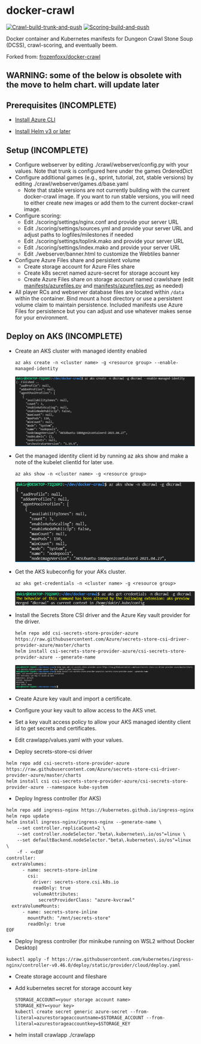 # docker-crawl

[![Crawl-build-trunk-and-push](https://github.com/dkirby-ms/docker-crawl/actions/workflows/crawl-git-build.yml/badge.svg)](https://github.com/dkirby-ms/docker-crawl/actions/workflows/crawl-git-build.yml)
[![Scoring-build-and-push](https://github.com/dkirby-ms/docker-crawl/actions/workflows/scoring-build.yml/badge.svg)](https://github.com/dkirby-ms/docker-crawl/actions/workflows/scoring-build.yml)

Docker container and Kubernetes manifests for Dungeon Crawl Stone Soup (DCSS), crawl-scoring, and eventually beem.

Forked from: [frozenfoxx/docker-crawl](https://github.com/frozenfoxx/docker-crawl)

## WARNING: some of the below is obsolete with the move to helm chart. will update later

## Prerequisites (INCOMPLETE)

* [Install Azure CLI](https://docs.microsoft.com/en-us/cli/azure/install-azure-cli)

* [Install Helm v3 or later](https://helm.sh/docs/intro/install/)

## Setup (INCOMPLETE)

* Configure webserver by editing ./crawl/webserver/config.py with your values. Note that trunk is configured here under the games OrderedDict
* Configure additional games (e.g., sprint, tutorial, zot, stable versions) by editing ./crawl/webserver/games.d/base.yaml
  * Note that stable versions are not currently building with the current docker-crawl image. If you want to run stable versions, you will need to either create new images or add them to the current docker-crawl image.
* Configure scoring:
  * Edit ./scoring/settings/nginx.conf and provide your server URL
  * Edit ./scoring/settings/sources.yml and provide your server URL and adjust paths to logfiles/milestones if needed
  * Edit ./scoring/settings/toplink.mako and provide your server URL
  * Edit ./scoring/settings/index.mako and provide your server URL
  * Edit ./webserver/banner.html to customize the Webtiles banner
* Configure Azure Files share and persistent volume
  * Create storage account for Azure Files share
  * Create k8s secret named azure-secret for storage account key
  * Create Azure Files share on storage account named crawlshare (edit [manifests/azurefiles.pv](manifests/azurefiles.pv) and [manifests/azurefiles.pvc](manifests/azurefiles.pvc) as needed)
* All player RCs and webserver database files are located within `/data` within the container. Bind mount a host directory or use a persistent volume claim to maintain persistence. Included manifests use Azure Files for persistence but you can adjust and use whatever makes sense for your environment.

## Deploy on AKS (INCOMPLETE)

* Create an AKS cluster with managed identity enabled
  
  ```shell
  az aks create -n <cluster name> -g <resource group> --enable-managed-identity
  ```

  ![Screenshot showing az aks create](./docs/azakscreate.png)

* Get the managed identity client id by running az aks show and make a note of the kubelet clientId for later use.

  ```shell
  az aks show -n <cluster name> -g <resource group>
  ```

  ![Screenshot showing az aks show](./docs/azaksshow.png)

* Get the AKS kubeconfig for your AKs cluster.

  ```shell
  az aks get-credentials -n <cluster name> -g <resource group>
  ```

  ![Screenshot showing az aks get-credentials](./docs/azaksgetcreds.png)

* Install the Secrets Store CSI driver and the Azure Key vault provider for the driver.

  ```shell
  helm repo add csi-secrets-store-provider-azure https://raw.githubusercontent.com/Azure/secrets-store-csi-driver-provider-azure/master/charts
  helm install csi-secrets-store-provider-azure/csi-secrets-store-provider-azure --generate-name
  ```

  ![Screenshot showing helm install secrets csi](./docs/helminstallsecretscsi.png)

* Create Azure key vault and import a certificate.

* Configure your key vault to allow access to the AKS vnet.

* Set a key vault access policy to allow your AKS managed identity client id to get secrets and certificates.

* Edit crawlapp/values.yaml with your values.

* Deploy secrets-store-csi driver

```shell
helm repo add csi-secrets-store-provider-azure https://raw.githubusercontent.com/Azure/secrets-store-csi-driver-provider-azure/master/charts
helm install csi csi-secrets-store-provider-azure/csi-secrets-store-provider-azure --namespace kube-system
```

* Deploy Ingress controller (for AKS)

```shell
helm repo add ingress-nginx https://kubernetes.github.io/ingress-nginx
helm repo update
helm install ingress-nginx/ingress-nginx --generate-name \
    --set controller.replicaCount=2 \
    --set controller.nodeSelector."beta\.kubernetes\.io/os"=linux \
    --set defaultBackend.nodeSelector."beta\.kubernetes\.io/os"=linux \
    -f - <<EOF
controller:
  extraVolumes:
      - name: secrets-store-inline
        csi:
          driver: secrets-store.csi.k8s.io
          readOnly: true
          volumeAttributes:
            secretProviderClass: "azure-kvcrawl"
  extraVolumeMounts:
      - name: secrets-store-inline
        mountPath: "/mnt/secrets-store"
        readOnly: true
EOF
```

* Deploy Ingress controller (for minikube running on WSL2 without Docker Desktop)

```shell
kubectl apply -f https://raw.githubusercontent.com/kubernetes/ingress-nginx/controller-v0.46.0/deploy/static/provider/cloud/deploy.yaml
```

* Create storage account and fileshare

* Add kubernetes secret for storage account key

  ```shell
  STORAGE_ACCOUNT=<your storage account name>
  STORAGE_KEY=<your key>
  kubectl create secret generic azure-secret --from-literal=azurestorageaccountname=$STORAGE_ACCOUNT --from-literal=azurestorageaccountkey=$STORAGE_KEY
  ```

* helm install crawlapp ./crawlapp
